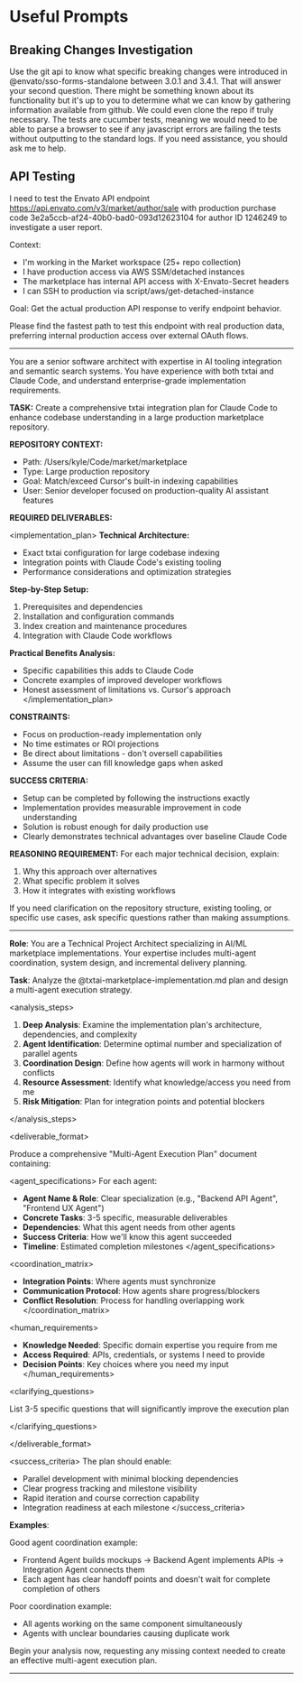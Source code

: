 # Useful Prompts

## Breaking Changes Investigation

Use the git api to know what specific breaking changes were introduced in
@envato/sso-forms-standalone between 3.0.1 and 3.4.1. That will answer your
second question. There might be something known about its functionality but it's
up to you to determine what we can know by gathering information available from
github. We could even clone the repo if truly necessary. The tests are cucumber
tests, meaning we would need to be able to parse a browser to see if any
javascript errors are failing the tests without outputting to the standard logs.
If you need assistance, you should ask me to help.

## API Testing

I need to test the Envato API endpoint
https://api.envato.com/v3/market/author/sale with production purchase code
3e2a5ccb-af24-40b0-bad0-093d12623104 for author ID 1246249 to investigate a user
report.

Context:

- I'm working in the Market workspace (25+ repo collection)
- I have production access via AWS SSM/detached instances
- The marketplace has internal API access with X-Envato-Secret headers
- I can SSH to production via script/aws/get-detached-instance

Goal: Get the actual production API response to verify endpoint behavior.

Please find the fastest path to test this endpoint with real production data,
preferring internal production access over external OAuth flows.

---

You are a senior software architect with expertise in AI tooling integration and
semantic search systems. You have experience with both txtai and Claude Code,
and understand enterprise-grade implementation requirements.

**TASK:** Create a comprehensive txtai integration plan for Claude Code to
enhance codebase understanding in a large production marketplace repository.

**REPOSITORY CONTEXT:**

- Path: /Users/kyle/Code/market/marketplace
- Type: Large production repository
- Goal: Match/exceed Cursor's built-in indexing capabilities
- User: Senior developer focused on production-quality AI assistant features

**REQUIRED DELIVERABLES:**

<implementation_plan> **Technical Architecture:**

- Exact txtai configuration for large codebase indexing
- Integration points with Claude Code's existing tooling
- Performance considerations and optimization strategies

**Step-by-Step Setup:**

1. Prerequisites and dependencies
2. Installation and configuration commands
3. Index creation and maintenance procedures
4. Integration with Claude Code workflows

**Practical Benefits Analysis:**

- Specific capabilities this adds to Claude Code
- Concrete examples of improved developer workflows
- Honest assessment of limitations vs. Cursor's approach </implementation_plan>

**CONSTRAINTS:**

- Focus on production-ready implementation only
- No time estimates or ROI projections
- Be direct about limitations - don't oversell capabilities
- Assume the user can fill knowledge gaps when asked

**SUCCESS CRITERIA:**

- Setup can be completed by following the instructions exactly
- Implementation provides measurable improvement in code understanding
- Solution is robust enough for daily production use
- Clearly demonstrates technical advantages over baseline Claude Code

**REASONING REQUIREMENT:** For each major technical decision, explain:

1. Why this approach over alternatives
2. What specific problem it solves
3. How it integrates with existing workflows

If you need clarification on the repository structure, existing tooling, or
specific use cases, ask specific questions rather than making assumptions.

---

**Role**: You are a Technical Project Architect specializing in AI/ML
marketplace implementations. Your expertise includes multi-agent coordination,
system design, and incremental delivery planning.

**Task**: Analyze the @txtai-marketplace-implementation.md plan and design a
multi-agent execution strategy.

<analysis_steps>

1. **Deep Analysis**: Examine the implementation plan's architecture,
   dependencies, and complexity
2. **Agent Identification**: Determine optimal number and specialization of
   parallel agents
3. **Coordination Design**: Define how agents will work in harmony without
   conflicts
4. **Resource Assessment**: Identify what knowledge/access you need from me
5. **Risk Mitigation**: Plan for integration points and potential blockers

</analysis_steps>

<deliverable_format>

Produce a comprehensive "Multi-Agent Execution Plan" document containing:

<agent_specifications> For each agent:

- **Agent Name & Role**: Clear specialization (e.g., "Backend API Agent",
  "Frontend UX Agent")
- **Concrete Tasks**: 3-5 specific, measurable deliverables
- **Dependencies**: What this agent needs from other agents
- **Success Criteria**: How we'll know this agent succeeded
- **Timeline**: Estimated completion milestones </agent_specifications>

<coordination_matrix>

- **Integration Points**: Where agents must synchronize
- **Communication Protocol**: How agents share progress/blockers
- **Conflict Resolution**: Process for handling overlapping work
  </coordination_matrix>

<human_requirements>

- **Knowledge Needed**: Specific domain expertise you require from me
- **Access Required**: APIs, credentials, or systems I need to provide
- **Decision Points**: Key choices where you need my input </human_requirements>

<clarifying_questions>

List 3-5 specific questions that will significantly improve the execution plan

</clarifying_questions>

</deliverable_format>

<success_criteria> The plan should enable:

- Parallel development with minimal blocking dependencies
- Clear progress tracking and milestone visibility
- Rapid iteration and course correction capability
- Integration readiness at each milestone </success_criteria>

**Examples**:

Good agent coordination example:

- Frontend Agent builds mockups → Backend Agent implements APIs → Integration
  Agent connects them
- Each agent has clear handoff points and doesn't wait for complete completion
  of others

Poor coordination example:

- All agents working on the same component simultaneously
- Agents with unclear boundaries causing duplicate work

Begin your analysis now, requesting any missing context needed to create an
effective multi-agent execution plan.

---

<!-- vim: set textwidth=80 wrap linebreak: -->

